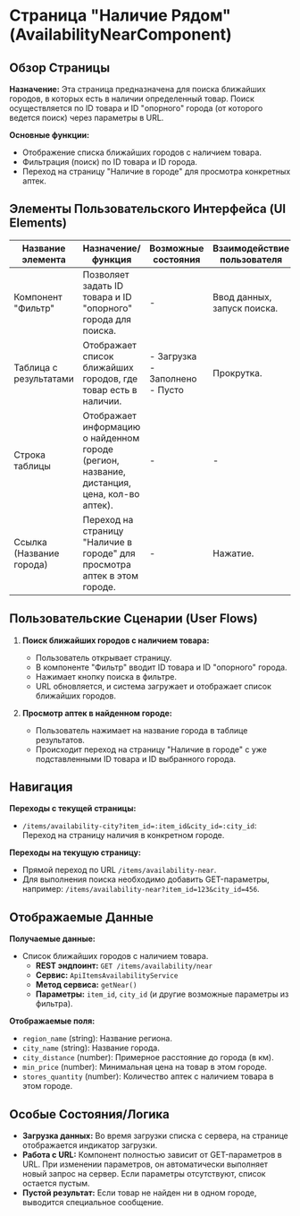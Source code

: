 # Страница "Наличие Рядом" (AvailabilityNearComponent)

## Обзор Страницы

**Назначение:** Эта страница предназначена для поиска ближайших городов, в которых есть в наличии определенный товар. Поиск осуществляется по ID товара и ID "опорного" города (от которого ведется поиск) через параметры в URL.

**Основные функции:**
-   Отображение списка ближайших городов с наличием товара.
-   Фильтрация (поиск) по ID товара и ID города.
-   Переход на страницу "Наличие в городе" для просмотра конкретных аптек.

## Элементы Пользовательского Интерфейса (UI Elements)

| Название элемента | Назначение/функция | Возможные состояния | Взаимодействие пользователя |
| --- | --- | --- | --- |
| Компонент "Фильтр" | Позволяет задать ID товара и ID "опорного" города для поиска. | - | Ввод данных, запуск поиска. |
| Таблица с результатами | Отображает список ближайших городов, где товар есть в наличии. | - Загрузка<br>- Заполнено<br>- Пусто | Прокрутка. |
| Строка таблицы | Отображает информацию о найденном городе (регион, название, дистанция, цена, кол-во аптек). | - | - |
| Ссылка (Название города) | Переход на страницу "Наличие в городе" для просмотра аптек в этом городе. | - | Нажатие. |

## Пользовательские Сценарии (User Flows)

1.  **Поиск ближайших городов с наличием товара:**
    -   Пользователь открывает страницу.
    -   В компоненте "Фильтр" вводит ID товара и ID "опорного" города.
    -   Нажимает кнопку поиска в фильтре.
    -   URL обновляется, и система загружает и отображает список ближайших городов.

2.  **Просмотр аптек в найденном городе:**
    -   Пользователь нажимает на название города в таблице результатов.
    -   Происходит переход на страницу "Наличие в городе" с уже подставленными ID товара и ID выбранного города.

## Навигация

**Переходы с текущей страницы:**
-   `/items/availability-city?item_id=:item_id&city_id=:city_id`: Переход на страницу наличия в конкретном городе.

**Переходы на текущую страницу:**
-   Прямой переход по URL `/items/availability-near`.
-   Для выполнения поиска необходимо добавить GET-параметры, например: `/items/availability-near?item_id=123&city_id=456`.

## Отображаемые Данные

**Получаемые данные:**
-   Список ближайших городов с наличием товара.
    -   **REST эндпоинт:** `GET /items/availability/near`
    -   **Сервис:** `ApiItemsAvailabilityService`
    -   **Метод сервиса:** `getNear()`
    -   **Параметры:** `item_id`, `city_id` (и другие возможные параметры из фильтра).

**Отображаемые поля:**
-   `region_name` (string): Название региона.
-   `city_name` (string): Название города.
-   `city_distance` (number): Примерное расстояние до города (в км).
-   `min_price` (number): Минимальная цена на товар в этом городе.
-   `stores_quantity` (number): Количество аптек с наличием товара в этом городе.

## Особые Состояния/Логика

-   **Загрузка данных:** Во время загрузки списка с сервера, на странице отображается индикатор загрузки.
-   **Работа с URL:** Компонент полностью зависит от GET-параметров в URL. При изменении параметров, он автоматически выполняет новый запрос на сервер. Если параметры отсутствуют, список остается пустым.
-   **Пустой результат:** Если товар не найден ни в одном городе, выводится специальное сообщение.
